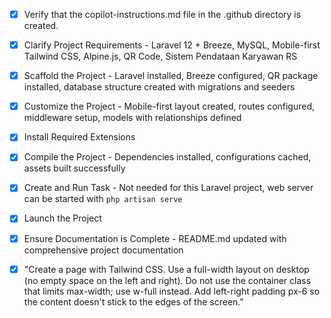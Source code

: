 <!-- Use this file to provide workspace-specific custom instructions to Copilot. For more details, visit https://code.visualstudio.com/docs/copilot/copilot-customization#_use-a-githubcopilotinstructionsmd-file -->
- [x] Verify that the copilot-instructions.md file in the .github directory is created.

- [x] Clarify Project Requirements - Laravel 12 + Breeze, MySQL, Mobile-first Tailwind CSS, Alpine.js, QR Code, Sistem Pendataan Karyawan RS

- [x] Scaffold the Project - Laravel installed, Breeze configured, QR package installed, database structure created with migrations and seeders

- [x] Customize the Project - Mobile-first layout created, routes configured, middleware setup, models with relationships defined

- [x] Install Required Extensions
	<!-- ONLY install extensions provided mentioned in the get_project_setup_info. Skip this step otherwise and mark as completed. -->

- [x] Compile the Project - Dependencies installed, configurations cached, assets built successfully

- [x] Create and Run Task - Not needed for this Laravel project, web server can be started with `php artisan serve`

- [x] Launch the Project
	<!--
	Verify that all previous steps have been completed.
	Prompt user for debug mode, launch only if confirmed.
	 -->

- [x] Ensure Documentation is Complete - README.md updated with comprehensive project documentation

- [x] "Create a page with Tailwind CSS.
	Use a full-width layout on desktop (no empty space on the left and right).
	Do not use the container class that limits max-width; use w-full instead.
	Add left-right padding px-6 so the content doesn't stick to the edges of the screen."